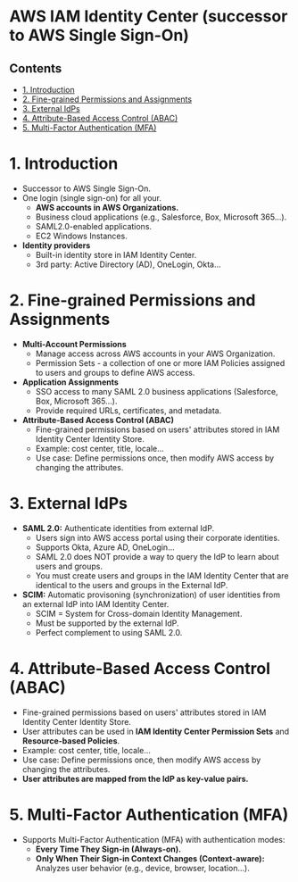 # AWS IAM Identity Center (successor to AWS Single Sign-On)<!-- omit in toc -->

## Contents <!-- omit in toc -->

- [1. Introduction](#1-introduction)
- [2. Fine-grained Permissions and Assignments](#2-fine-grained-permissions-and-assignments)
- [3. External IdPs](#3-external-idps)
- [4. Attribute-Based Access Control (ABAC)](#4-attribute-based-access-control-abac)
- [5. Multi-Factor Authentication (MFA)](#5-multi-factor-authentication-mfa)

# 1. Introduction

- Successor to AWS Single Sign-On.
- One login (single sign-on) for all your.
  - **AWS accounts in AWS Organizations.**
  - Business cloud applications (e.g., Salesforce, Box, Microsoft 365...).
  - SAML2.0-enabled applications.
  - EC2 Windows Instances.
- **Identity providers**
  - Built-in identity store in IAM Identity Center.
  - 3rd party: Active Directory (AD), OneLogin, Okta...

# 2. Fine-grained Permissions and Assignments

- **Multi-Account Permissions**
  - Manage access across AWS accounts in your AWS Organization.
  - Permission Sets - a collection of one or more IAM Policies assigned to users and groups to define AWS access.
- **Application Assignments**
  - SSO access to many SAML 2.0 business applications (Salesforce, Box, Microsoft 365...).
  - Provide required URLs, certificates, and metadata.
- **Attribute-Based Access Control (ABAC)**
  - Fine-grained permissions based on users' attributes stored in IAM Identity Center Identity Store.
  - Example: cost center, title, locale...
  - Use case: Define permissions once, then modify AWS access by changing the attributes.

# 3. External IdPs

- **SAML 2.0:** Authenticate identities from external IdP.
  - Users sign into AWS access portal using their corporate identities.
  - Supports Okta, Azure AD, OneLogin...
  - SAML 2.0 does NOT provide a way to query the IdP to learn about users and groups.
  - You must create users and groups in the IAM Identity Center that are identical to the users and groups in the External IdP.
- **SCIM:** Automatic provisoning (synchronization) of user identities from an external IdP into IAM Identity Center.
  - SCIM = System for Cross-domain Identity Management.
  - Must be supported by the external IdP.
  - Perfect complement to using SAML 2.0.

# 4. Attribute-Based Access Control (ABAC)

- Fine-grained permissions based on users' attributes stored in IAM Identity Center Identity Store.
- User attributes can be used in **IAM Identity Center Permission Sets** and **Resource-based Policies**.
- Example: cost center, title, locale...
- Use case: Define permissions once, then modify AWS access by changing the attributes.
- **User attributes are mapped from the IdP as key-value pairs.**

# 5. Multi-Factor Authentication (MFA)

- Supports Multi-Factor Authentication (MFA) with authentication modes:
  - **Every Time They Sign-in (Always-on).**
  - **Only When Their Sign-in Context Changes (Context-aware):** Analyzes user behavior (e.g., device, browser, location...).
